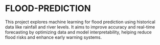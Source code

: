 # FLOOD-PREDICTION
This project explores machine learning for flood prediction using historical data like rainfall and river levels. It aims to improve accuracy and real-time forecasting by optimizing data and model interpretability, helping reduce flood risks and enhance early warning systems.

